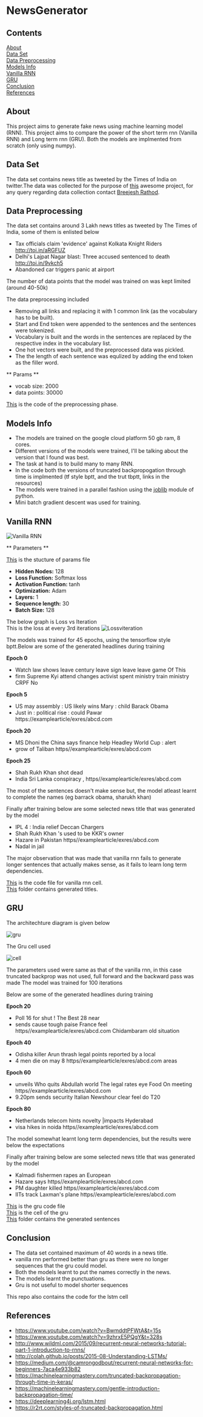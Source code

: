 # NewsGenerator


## Contents
[About](#about)  
[Data Set](#data-set)  
[Data Preprocessing](#data-preprocessing)  
[Models Info](#models-info)  
[Vanilla RNN](#vanilla-rnn)  
[GRU](#gru)  
[Conclusion](#conclusion)  
[References](#references)
## About

This project aims to generate fake news using machine learning model (RNN). This project aims to compare the power of the short term rnn (Vanilla RNN) and Long term rnn (GRU). Both the models are implmented from scratch (only using numpy).


## Data Set

The data set contains news title as tweeted by the Times of India on twitter.The data was collected for the purpose of [this](https://github.com/breejesh/project_alpha) awesome project, for any query regarding data collection contact [Breejesh Rathod](https://github.com/breejesh).

## Data Preprocessing

The data set contains around 3 Lakh news titles as tweeted by The Times of India, some of them is enlisted below  
* Tax officials claim 'evidence' against Kolkata Knight Riders http://toi.in/aRGFUZ  
* Delhi's Lajpat Nagar blast: Three accused sentenced to death http://toi.in/9vkch5  
* Abandoned car triggers panic at airport

The number of data points that the model was trained on was kept limited (around 40-50k)

The data preprocessing included
* Removing all links and replacing it with 1 common link (as the vocabulary has to be built).
* Start and End token were appended to the sentences and the sentences were tokenized.
* Vocabulary is built and the words in the sentences are replaced by the respective index in the vocabulary list.
* One hot vectors were built, and the preprocessed data was pickled.
* The the length of each sentence was equlized by adding the end token as the filler word.

** Params **
* vocab size: 2000
* data points: 30000

[This](preprocessor.py) is the code of the preprocessing phase.


## Models Info


* The models are trained on the google cloud platform
50 gb ram, 8 cores.
* Different versions of the models were trained, I'll be talking about the version that I found was best.
* The task at hand is to build many to many RNN.
* In the code both the versions of truncated backpropogation through time is implmented (tf style bptt, and the trut tbptt, links in the resources)
* The models were trained in a parallel fashion using the [joblib](https://pypi.python.org/pypi/joblib) module of python.
* Mini batch gradient descent was used for training.



## Vanilla RNN


![Vanilla RNN](images/vanilla.jpg)

** Parameters **

[This](params.json) is the stucture of params file
* **Hidden Nodes:** 128
* **Loss Function:** Softmax loss
* **Activation Function:** tanh
* **Optimization:** Adam
* **Layers:** 1
* **Sequence length:** 30
* **Batch Size:** 128


The below graph is Loss vs Iteration  
This is the loss at every 3rd iterations
![Lossviteration](images/modelv4_after_epochs.png)

The models was trained for 45 epochs, using the tensorflow style bptt.Below are some of the generated headlines during training

**Epoch 0**  
* Watch law shows leave century leave sign leave leave game Of This
* firm Supreme Kyi attend changes activist spent ministry train ministry CRPF No

**Epoch 5**  
* US may assembly : US likely wins Mary : child Barack Obama
* Just in : political rise : could Pawar https://examplearticle/exres/abcd.com


**Epoch 20**
* MS Dhoni the China says finance help Headley World Cup : alert
* grow of Taliban https//examplearticle/exres/abcd.com


**Epoch 25**
* Shah Rukh Khan shot dead
* India Sri Lanka conspiracy , https//examplearticle/exres/abcd.com

The most of the sentences doesn't make sense but, the model atleast learnt to complete the names (eg barrack obama, sharukh khan)


Finally after training below are some selected news title that was generated by the model
* IPL 4 : India relief Deccan Chargers
* Shah Rukh Khan 's used to be KKR's owner
* Hazare in Pakistan https//examplearticle/exres/abcd.com
* Nadal in jail


The major observation that was made that vanilla rnn fails to generate longer sentences that actually makes sense, as it fails to learn long term dependencies.

[This](RNN.py) is the code file for vanilla rnn cell.  
[This](generated) folder contains generated titles.

## GRU


The architechture diagram is given below

![gru](images/Gru.png)  


The Gru cell used  

![cell](images/gru_cell.png)

The parameters used were same as that of the vanilla rnn, in this case truncated backprop was not used, full forward and the backward pass was made
The model was trained for 100 iterations

Below are some of the generated headlines during training


**Epoch 20**
* Poll 16 for shut ! The Best 28 near
* sends cause tough paise France feel https//examplearticle/exres/abcd.com Chidambaram old situation

**Epoch 40**
* Odisha killer Arun thrash legal points reported by a local
* 4 men die on may 8 https//examplearticle/exres/abcd.com areas

**Epoch 60**
* unveils Who quits Abdullah world The legal rates eye Food On meeting https//examplearticle/exres/abcd.com
* 9.20pm sends security Italian Newshour clear feel do T20

**Epoch 80**
* Netherlands telecom hints novelty |impacts Hyderabad
* visa hikes in noida https//examplearticle/exres/abcd.com


The model somewhat learnt long term dependencies, but the results were below the expectations

Finally after training below are some selected news title that was generated by the model
* Kalmadi fishermen rapes an European
* Hazare says https//examplearticle/exres/abcd.com
* PM daughter killed https//examplearticle/exres/abcd.com
* IITs track Laxman's plane https//examplearticle/exres/abcd.com

[This](Gru.py) is the gru code file  
[This](GruCell.py) is the cell of the gru  
[This](generated) folder contains the generated sentences


## Conclusion

* The data set contained maximum of 40 words in a news title.
* vanilla rnn performed better than gru as there were no longer sequences that the gru could model.
* Both the models learnt to put the names correctly in the news.
* The models learnt the punctuations.
* Gru is not useful to model shorter sequences


This repo also contains the code for the lstm cell


## References
* https://www.youtube.com/watch?v=BwmddtPFWtA&t=15s
* https://www.youtube.com/watch?v=9zhrxE5PQgY&t=328s
* http://www.wildml.com/2015/09/recurrent-neural-networks-tutorial-part-1-introduction-to-rnns/
* http://colah.github.io/posts/2015-08-Understanding-LSTMs/
* https://medium.com/@camrongodbout/recurrent-neural-networks-for-beginners-7aca4e933b82
* https://machinelearningmastery.com/truncated-backpropagation-through-time-in-keras/
* https://machinelearningmastery.com/gentle-introduction-backpropagation-time/
* https://deeplearning4j.org/lstm.html
* https://r2rt.com/styles-of-truncated-backpropagation.html
